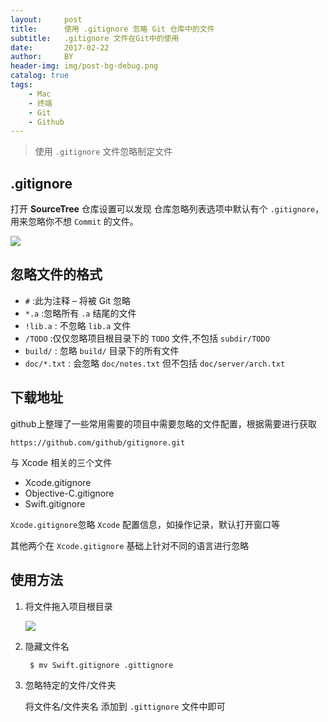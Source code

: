```yaml
---
layout:     post
title:      使用 .gitignore 忽略 Git 仓库中的文件
subtitle:   .gitignore 文件在Git中的使用
date:       2017-02-22
author:     BY
header-img: img/post-bg-debug.png
catalog: true
tags:
    - Mac
    - 终端
    - Git
    - Github
---
```



> 使用 `.gitignore` 文件忽略制定文件

## .gitignore

打开 **SourceTree** 仓库设置可以发现 仓库忽略列表选项中默认有个 `.gitignore`，用来忽略你不想 `Commit` 的文件。

 ![](https://ww1.sinaimg.cn/large/006tNbRwgy1fd07hwkuy5j30vq080t9x.jpg)
 
 
## 忽略文件的格式
 
- `#` :此为注释 – 将被 Git 忽略
- `*.a` :忽略所有 `.a` 结尾的文件
- `!lib.a` : 不忽略 `lib.a` 文件
- `/TODO` :仅仅忽略项目根目录下的 `TODO` 文件,不包括 `subdir/TODO`
- `build/` : 忽略 `build/` 目录下的所有文件
- `doc/*.txt` : 会忽略 `doc/notes.txt` 但不包括 `doc/server/arch.txt`

## 下载地址
github上整理了一些常用需要的项目中需要忽略的文件配置，根据需要进行获取

	https://github.com/github/gitignore.git
	
与 Xcode 相关的三个文件

- Xcode.gitignore
- Objective-C.gitignore
- Swift.gitignore

`Xcode.gitignore`忽略 `Xcode` 配置信息，如操作记录，默认打开窗口等

其他两个在 `Xcode.gitignore` 基础上针对不同的语言进行忽略



## 使用方法

1. 将文件拖入项目根目录

	![](https://ww3.sinaimg.cn/large/006tNbRwgy1fd07evew4jj30jy0aidhs.jpg)
	
2. 隐藏文件名

		$ mv Swift.gitignore .gittignore
		
3. 忽略特定的文件/文件夹

	将文件名/文件夹名 添加到 `.gittignore` 文件中即可


